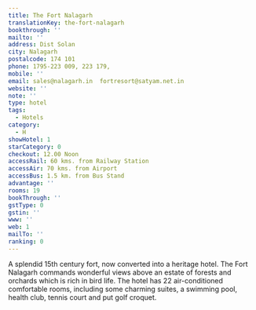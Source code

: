```yaml
---
title: The Fort Nalagarh
translationKey: the-fort-nalagarh
bookthrough: ''
mailto: ''
address: Dist Solan
city: Nalagarh
postalcode: 174 101
phone: 1795-223 009, 223 179,
mobile: ''
email: sales@nalagarh.in  fortresort@satyam.net.in
website: ''
note: ''
type: hotel
tags:
  - Hotels
category:
  - H
showHotel: 1
starCategory: 0
checkout: 12.00 Noon
accessRail: 60 kms. from Railway Station
accessAir: 70 kms. from Airport
accessBus: 1.5 km. from Bus Stand
advantage: ''
rooms: 19
bookThrough: ''
gstType: 0
gstin: ''
www: ''
web: 1
mailTo: ''
ranking: 0
---
```







A splendid 15th century fort, now converted into a heritage hotel.     The Fort Nalagarh commands wonderful views above an estate of forests and orchards which is rich in bird life.     The hotel has 22 air-conditioned comfortable rooms, including some charming suites, a swimming pool, health club, tennis court and put golf croquet.